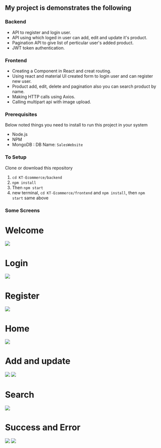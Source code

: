 ## My project is demonstrates the following
### Backend
  - API to register and login user.
  - API using which loged in user can add, edit and update it's product.
  - Pagination API to give list of perticular user's added product.
  - JWT token authentication.
### Frontend
  - Creating a Component in React and creat routing.
  - Using react and material UI created form to login user and can register new user.
  - Product add, edit, delete and pagination also you can search product by name.
  - Making HTTP calls using Axios.
  - Calling multipart api with image upload.

### Prerequisites
Below noted things you need to install to run this project in your system
  - Node.js
  - NPM
  - MongoDB : DB Name: `SalesWebsite`

### To Setup
Clone or download this repository
1. `cd KT-Ecommerce/backend `
2. `npm install`
3. Then `npm start`
4. new terminal, `cd KT-Ecommerce/frontend` and `npm install`, then `npm start` same above

### Some Screens
# Welcome 

![](img_git/welcome.png)

# Login

![](img_git/login.png)

# Register

![](img_git/register.png)

# Home

![](img_git/home.png)

# Add and update 

![](img_git/add.png) ![](img_git/update.png)

# Search

![](img_git/search.png)

# Success and Error

![](img_git/delete.png) ![](img_git/err1.png)
